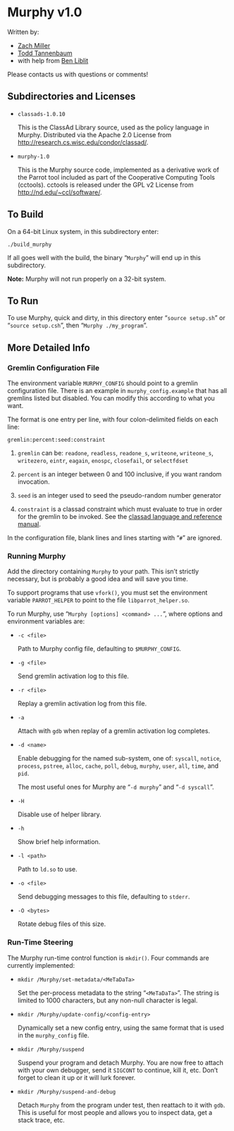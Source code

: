Murphy v1.0
===========

Written by:

* [Zach Miller](mailto:zmiller@cs.wisc.edu)
* [Todd Tannenbaum](mailto:tannenba@cs.wisc.edu)
* with help from [Ben Liblit](mailto:liblit@cs.wisc.edu)

Please contacts us with questions or comments!


Subdirectories and Licenses
---------------------------

* `classads-1.0.10`

    This is the ClassAd Library source, used as the policy language in Murphy.  Distributed via the Apache 2.0 License from <http://research.cs.wisc.edu/condor/classad/>.

* `murphy-1.0`

    This is the Murphy source code, implemented as a derivative work of the Parrot tool included as part of the Cooperative Computing Tools (cctools).  cctools is released under the GPL v2 License from <http://nd.edu/~ccl/software/>.


To Build
--------

On a 64-bit Linux system, in this subdirectory enter:

    ./build_murphy

If all goes well with the build, the binary “`Murphy`” will end up in this subdirectory.

__Note:__ Murphy will not run properly on a 32-bit system.


To Run
------

To use Murphy, quick and dirty, in this directory enter “`source setup.sh`” or “`source setup.csh`”, then “`Murphy ./my_program`”.


More Detailed Info
------------------

### Gremlin Configuration File ###

The environment variable `MURPHY_CONFIG` should point to a gremlin configuration file.  There is an example in `murphy_config.example` that has all gremlins listed but disabled.  You can modify this according to what you want.

The format is one entry per line, with four colon-delimited fields on each line:

    gremlin:percent:seed:constraint

1. `gremlin` can be: `readone`, `readless`, `readone_s`, `writeone`, `writeone_s`, `writezero`, `eintr`, `eagain`, `enospc`, `closefail`, or `selectfdset`

2. `percent` is an integer between 0 and 100 inclusive, if you want random invocation.

3. `seed` is an integer used to seed the pseudo-random number generator

4. `constraint` is a classad constraint which must evaluate to true in order for the gremlin to be invoked.  See the [classad language and reference manual](http://research.cs.wisc.edu/condor/classad/refman/).

In the configuration file, blank lines and lines starting with “`#`” are ignored.

### Running Murphy ###

Add the directory containing `Murphy` to your path.  This isn’t strictly necessary, but is probably a good idea and will save you time.

To support programs that use `vfork()`, you must set the environment variable `PARROT_HELPER` to point to the file `libparrot_helper.so`.

To run Murphy, use “`Murphy [options] <command> ...`”, where options and environment variables are:

* `-c <file>`

    Path to Murphy config file, defaulting to `$MURPHY_CONFIG`.

* `-g <file>`

    Send gremlin activation log to this file.

* `-r <file>`

    Replay a gremlin activation log from this file.

* `-a`

    Attach with `gdb` when replay of a gremlin activation log completes.

* `-d <name>`

    Enable debugging for the named sub-system, one of: `syscall`, `notice`, `process`, `pstree`, `alloc`, `cache`, `poll`, `debug`, `murphy`, `user`, `all`, `time`, and `pid`.

    The most useful ones for Murphy are “`-d murphy`” and “`-d syscall`”.

* `-H`

    Disable use of helper library.

* `-h`

    Show brief help information.

* `-l <path>`

    Path to `ld.so` to use.

* `-o <file>`

    Send debugging messages to this file, defaulting to `stderr`.

* `-O <bytes>`

    Rotate debug files of this size.

### Run-Time Steering ###

The Murphy run-time control function is `mkdir()`.  Four commands are currently implemented:

* `mkdir /Murphy/set-metadata/<MeTaDaTa>`

    Set the per-process metadata to the string “`<MeTaDaTa>`”.  The string is limited to 1000 characters, but any non-null character is legal.

* `mkdir /Murphy/update-config/<config-entry>`

    Dynamically set a new config entry, using the same format that is used in the `murphy_config` file.

* `mkdir /Murphy/suspend`

    Suspend your program and detach Murphy.  You are now free to attach with your own debugger, send it `SIGCONT` to continue, kill it, etc.  Don’t forget to clean it up or it will lurk forever.

* `mkdir /Murphy/suspend-and-debug`

    Detach `Murphy` from the program under test, then reattach to it with `gdb`.  This is useful for most people and allows you to inspect data, get a stack trace, etc. 
